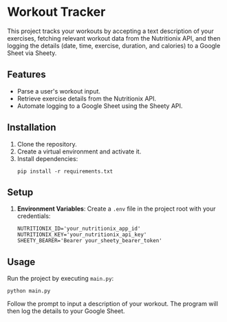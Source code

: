 # Workout Tracker

This project tracks your workouts by accepting a text description of your exercises, fetching relevant workout data from the Nutritionix API, and then logging the details (date, time, exercise, duration, and calories) to a Google Sheet via Sheety.

## Features

- Parse a user's workout input.
- Retrieve exercise details from the Nutritionix API.
- Automate logging to a Google Sheet using the Sheety API.

## Installation

1. Clone the repository.
2. Create a virtual environment and activate it.
3. Install dependencies:
    ```
    pip install -r requirements.txt
    ```

## Setup

1. **Environment Variables**: Create a `.env` file in the project root with your credentials:
    ```
    NUTRITIONIX_ID='your_nutritionix_app_id'
    NUTRITIONIX_KEY='your_nutritionix_api_key'
    SHEETY_BEARER='Bearer your_sheety_bearer_token'
    ```

## Usage

Run the project by executing `main.py`:
```
python main.py
```
Follow the prompt to input a description of your workout. The program will then log the details to your Google Sheet.

